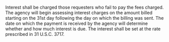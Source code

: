 Interest shall be charged those requesters who fail to pay the fees charged. The agency will begin assessing interest charges on the amount billed starting on the 31st day following the day on which the billing was sent. The date on which the payment is received by the agency will determine whether and how much interest is due. The interest shall be set at the rate prescribed in 31 U.S.C. 3717.

